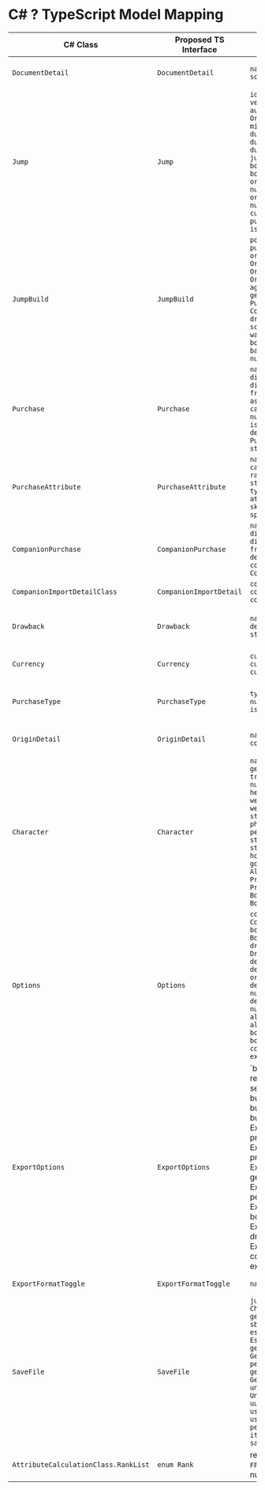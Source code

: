 <!--
MIT License

Copyright (c) 2025 Age-Of-Ages

Permission is hereby granted, free of charge, to any person obtaining a copy
of this software and associated documentation files (the "Software"), to deal
in the Software without restriction, including without limitation the rights
to use, copy, modify, merge, publish, distribute, sublicense, and/or sell
copies of the Software, and to permit persons to whom the Software is
furnished to do so, subject to the following conditions:

The above copyright notice and this permission notice shall be included in all
copies or substantial portions of the Software.

THE SOFTWARE IS PROVIDED "AS IS", WITHOUT WARRANTY OF ANY KIND, EXPRESS OR
IMPLIED, INCLUDING BUT NOT LIMITED TO THE WARRANTIES OF MERCHANTABILITY,
FITNESS FOR A PARTICULAR PURPOSE AND NONINFRINGEMENT. IN NO EVENT SHALL THE
AUTHORS OR COPYRIGHT HOLDERS BE LIABLE FOR ANY CLAIM, DAMAGES OR OTHER
LIABILITY, WHETHER IN AN ACTION OF CONTRACT, TORT OR OTHERWISE, ARISING FROM,
OUT OF OR IN CONNECTION WITH THE SOFTWARE OR THE USE OR OTHER DEALINGS IN THE
SOFTWARE.
-->
# C# ? TypeScript Model Mapping

| C# Class | Proposed TS Interface | Key Fields ? TS Types | Enums / Nullability | Primary Usage |
| --- | --- | --- | --- | --- |
| `DocumentDetail` | `DocumentDetail` | `name: string; version: string; source: string; author: string` | non-null strings | Base metadata for `Jump`, used in document headers across UI/export |
| `Jump` | `Jump` | `id?: string; name: string; version: string; source: string; author: string; originDetails: OriginDetail[]; miscOriginCategories: string[]; durationDays: number; durationMonths: number; durationYears: number; jumpNumber: number; skipNumber: boolean; originDiscounts: boolean; originPerkFreebieThreshold: number; originItemFreebieThreshold: number; build: JumpBuild[]; currencies: Currency[]; purchaseTypes: PurchaseType[]; isGauntlet: boolean` | bool?boolean; ints?number; arrays non-null | Core jump state; edited in `JumpchainOverviewViewModel`, exported via `ExportViewModel`, persisted in `SaveFile` |
| `JumpBuild` | `JumpBuild` | `pointStipend: number[]; purchaseTypeStipends: number[]; originIndex: number; species: OriginDetail; location: OriginDetail; miscOriginDetails: OriginDetail[]; age: number; ageCost: number; gender: string; genderCost: number; purchase: Purchase[]; companionPurchase: CompanionPurchase[]; drawbackSelection: Drawback[]; scenarioSelection: Drawback[]; warehouseInvestment: number; bodyModInvestment: number; bankedPoints: number; bankUsage: number; currentBank: number` | nested objects non-null; lists default empty | Per-character build details; edited in overview tabs; consumed in exports and statistics |
| `Purchase` | `Purchase` | `name: string; cost: number; displayCost: number; discountEnabled: boolean; freebieEnabled: boolean; associatedOriginIndex: number; category: string; typeIndex: number; bodyModAddition: boolean; isTemporary: boolean; description: string; attributes: PurchaseAttribute[]; sourceJump: string; sourceCharacter: string` | Nullability: strings default empty; list default [] | Represents perks/items/etc; stored within `JumpBuild.purchase`; affects budget calculations and exports |
| `PurchaseAttribute` | `PurchaseAttribute` | `name: string; type: string; category: string; value: number; rank: Rank; sourcePurchase: string; sourceJump: string; typeList: string[]; attributeCategoryList: string[]; skillCategoryList: string[]; specialCategoryList: string[]` | `Rank` ? enum mirroring `AttributeCalculationClass.RankList`; arrays default [] | Captures granted traits; referenced in character passports and attribute math |
| `CompanionPurchase` | `CompanionPurchase` | `name: string; cost: number; displayCost: number; discountEnabled: boolean; freebieEnabled: boolean; description: string; companionImportDetails: CompanionImportDetail[]` | booleans default false | Manages companion import options per jump; used in companion tabs and exports |
| `CompanionImportDetailClass` | `CompanionImportDetail` | `companionName: string; companionSelected: boolean; companionOptionValue: number` | non-null | Tracks stipend/selection for each companion slot |
| `Drawback` | `Drawback` | `name: string; value: number; description: string; reward: string` | ints?number | Selected drawbacks/scenarios; used in budget calculations and export sections |
| `Currency` | `Currency` | `currencyName: string; currencyAbbreviation: string; currencyBudget: number` | none | Jump-level currencies; drives budgeting UI and export formatting |
| `PurchaseType` | `PurchaseType` | `type: string; currencyIndex: number; currencyName: string; isItemType: boolean` | bool?boolean | Differentiates perks vs items vs custom purchases; referenced in UI filters and export grouping |
| `OriginDetail` | `OriginDetail` | `name: string; category: string; cost: number; description: string` | ints?number | Origin/location/species options; used within jump setup and export |
| `Character` | `Character` | `name: string; alias: string; gender: string; age: number; trueAge: number; heightFeet: number; heightInches: number; heightMeters: number; weightPounds: number; weightKilograms: number; race: string; species: string; physicalDescription: string; personality: string; homeworld: string; firstJump: number; likes: string; dislikes: string; hobbies: string; quirks: string; goals: string; altForms: AltForm[]; attributes: ProfileAttribute[]; skills: ProfileAttribute[]; boosters: Booster[]; bodyMod: BodyModUniversal` | Many nested models (AltForm, ProfileAttribute etc.) also require interfaces; numeric defaults 0 | Managed in Cosmic Passport; exported for profiles and stats |
| `Options` | `Options` | `cosmicWarehouseSetting: CosmicWarehouseSupplement; bodyModSetting: BodyModSupplement; drawbackSupplementSetting: DrawbackSupplement; defaultBudget: number; defaultItemStipend: number; originDiscounts: boolean; defaultPerkFreebieThreshold: number; defaultItemFreebieThreshold: number; allowPointBank: boolean; allowGauntletBank: boolean; allowSupplementedJumpBankSharing: boolean; allowCompanionsBank: boolean; pointBankLimit: number; companionBankLimit: number; exportOptions: ExportOptions` | Enums: `CosmicWarehouseSupplement`, `BodyModSupplement`, `DrawbackSupplement`; all non-null | Global configuration; edited in Jumpchain Options, persisted in `SaveFile` |
| `ExportOptions` | `ExportOptions` | `budgetFormat: number; reverseBudgetFormat: boolean; sectionSeparator: string; budgetEnclosingFormat: string; budgetSeparatorFormat: string; buildSectionList: ExportFormatToggle[]; profileSectionList: ExportFormatToggle[]; profileSubsectionList: ExportFormatToggle[]; genericWarehouseSectionList: ExportFormatToggle[]; personalRealitySectionList: ExportFormatToggle[]; bodyModSectionList: ExportFormatToggle[]; drawbackSupplementSectionList: ExportFormatToggle[]; companionBuilds: boolean; exportMode: 'Generic'|'BBCode'|'Markdown'; genericFormattingOptions: ExportFormatToggle[]; bbcodeFormattingOptions: ExportFormatToggle[]; markdownFormattingOptions: ExportFormatToggle[]` | Strings non-null; arrays default [] | Drives export view toggles across build/profile/warehouse/body mod outputs |
| `ExportFormatToggle` | `ExportFormatToggle` | `name: string; enabled: boolean` | bool?boolean | Shared toggle rows in options UI |
| `SaveFile` | `SaveFile` | `jumpList: Jump[]; characterList: Character[]; options: Options; genericBodyMod: GenericBodyMod; sbBodyMod: SBBodyMod; essentialBodyMod: EssentialBodyMod; genericWarehouse: GenericWarehouse; personalReality: PersonalReality; genericDrawbackSupplement: GenericDrawbackSupplement; universalDrawbackSupplement: UniversalDrawbackSupplement; uuSupplement: UUSupplement; userPerkCategoryList: string[]; userItemCategoryList: string[]; perkCategoryList: string[]; itemCategoryList: string[]; saveVersion: number` | Many nested supplements require dedicated interfaces; lists default [] | Root persisted object; loaded on startup, drives entire app state and migrations |
| `AttributeCalculationClass.RankList` | `enum Rank` | replicate literal labels (`None`, `F`, `FPlus`, ... `Z_APlusPlusPlus`) with numeric values | required for `PurchaseAttribute.rank` and attribute math | Used by attribute calculators, statistics, and display helpers |
